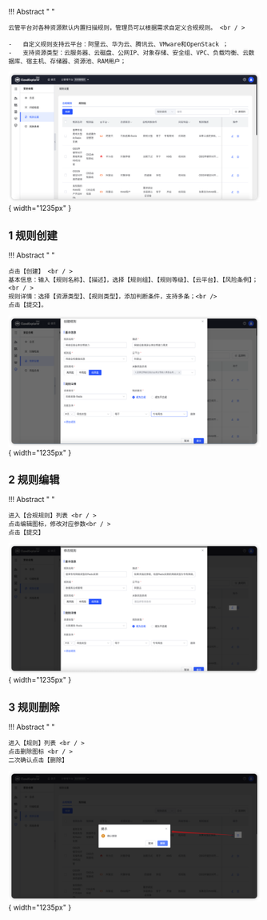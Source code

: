 !!! Abstract " "

    云管平台对各种资源默认内置扫描规则，管理员可以根据需求自定义合规规则。 <br / >

    -   自定义规则支持云平台：阿里云、华为云、腾讯云、VMware和OpenStack ； 
    -   支持资源类型：云服务器、云磁盘、公网IP、对象存储、安全组、VPC、负载均衡、云数据库、宿主机、存储器、资源池、RAM用户； 
![合规规则页面](../../img/security-compliance/rule_setting/合规规则页面.png){ width="1235px" }


## 1 规则创建

!!! Abstract " "

    点击【创建】 <br / >
    基本信息：输入【规则名称】、【描述】，选择【规则组】、【规则等级】、【云平台】、【风险条例】；<br / >
    规则详情：选择【资源类型】、【规则类型】，添加判断条件，支持多条；<br />
    点击【提交】。
![合规规则创建](../../img/security-compliance/rule_setting/合规规则创建.png){ width="1235px" }

## 2 规则编辑

!!! Abstract " "

    进入【合规规则】列表 <br / >
    点击编辑图标，修改对应参数<br / >
    点击【提交】
![合规规则编辑](../../img/security-compliance/rule_setting/合规规则编辑.png){ width="1235px" }

## 3 规则删除

!!! Abstract " "

    进入【规则】列表 <br / >
    点击删除图标 <br / >
    二次确认点击【删除】
![合规规则删除](../../img/security-compliance/rule_setting/合规规则删除.png){ width="1235px" }